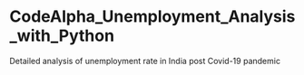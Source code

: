 # CodeAlpha_Unemployment_Analysis_with_Python
Detailed analysis of unemployment rate in India post Covid-19 pandemic
